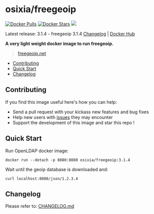 # osixia/freegeoip

[![Docker Pulls](https://img.shields.io/docker/pulls/osixia/freegeoip.svg)][hub]
[![Docker Stars](https://img.shields.io/docker/stars/osixia/freegeoip.svg)][hub]
[![](https://images.microbadger.com/badges/image/osixia/freegeoip.svg)](http://microbadger.com/images/osixia/freegeoip "Get your own image badge on microbadger.com")

[hub]: https://hub.docker.com/r/osixia/freegeoip/

Latest release: 3.1.4 - freegeoip 3.1.4  [Changelog](CHANGELOG.md) | [Docker Hub](https://hub.docker.com/r/osixia/freegeoip/) 

**A very light weight docker image to run freegeoip.**

> [freegeoip.net](https://freegeoip.net)

- [Contributing](#contributing)
- [Quick Start](#quick-start)
- [Changelog](#changelog)

## Contributing

If you find this image useful here's how you can help:

- Send a pull request with your kickass new features and bug fixes
- Help new users with [issues](https://github.com/osixia/docker-freegeoip/issues) they may encounter
- Support the development of this image and star this repo !

## Quick Start
Run OpenLDAP docker image:

	docker run --detach -p 8080:8080 osixia/freegeoip:3.1.4

Wait until the geoip database is downloaded and:

	curl localhost:8080/json/1.2.3.4


## Changelog

Please refer to: [CHANGELOG.md](CHANGELOG.md)
